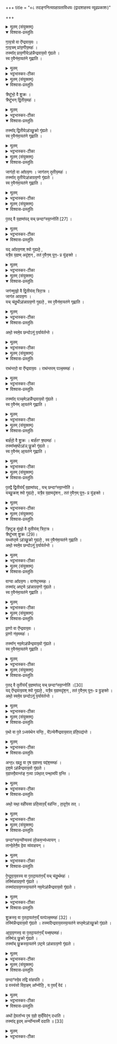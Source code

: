 +++
title = "०८ तदङ्गनित्यग्रहाग्रताविधयः (द्वादशाहस्य व्यूढप्रकाशः)"

+++

<details><summary>मूलम् (संयुक्तम्)</summary>

गा॒य॒त्रो वा ऐ᳚न्द्रवाय॒वो गा॑य॒त्रम्प्रा॑य॒णीय॒मह॒स्तस्मा᳚त्प्राय॒णीयेऽह॑न्नैन्द्रवाय॒वो गृ॑ह्यते॒ स्व ए॒वैन॑मा॒यत॑ने गृह्णाति॒
</details>

<details open><summary>विश्वास-प्रस्तुतिः</summary>

गा॒य॒त्रो वा ऐ᳚न्द्रवाय॒वः ।  
गा॒य॒त्रम् प्रा॑य॒णीय॒महः॑ ।  
तस्मा᳚त् प्राय॒णीयेऽह॑न्नैन्द्रवाय॒वो गृ॑ह्यते ।  
स्व ए॒वैन॑मा॒यत॑ने गृह्णाति ।  
</details>

<details><summary>मूलम्</summary>

गा॒य॒त्रो वा ऐ᳚न्द्रवाय॒वः ।  
गा॒य॒त्रम् प्रा॑य॒णीय॒महः॑ ।  
तस्मा᳚त् प्राय॒णीयेऽह॑न्नैन्द्रवाय॒वो गृ॑ह्यते ।  
स्व ए॒वैन॑मा॒यत॑ने गृह्णाति ।  
</details>

<details><summary>भट्टभास्कर-टीका</summary>

1अधुना द्वादशाहस्य नित्यग्रहाग्रताकॢप्तिः प्रदर्श्यते । तत्र द्विविधो द्वादशाहः - अव्यूढो व्यूढश्च तद्विकार इति । तत्र प्रथमो यथा - ऐन्द्रवायवाग्रौ प्रायणीयोदयनीयौ दशमं चाहः । अथेतरेषां नवानामैन्द्रवायवाग्रं प्रथममहः, अथ शुक्राग्रम्, अथाग्रयणाग्रम्, एवं विहित ... निका ... इति । अथ व्यूढो यथा - ऐन्द्रवायवाग्रौ प्रायणीयोदयनीयौ । अथेतरेषां दशानामैन्द्रवायवाग्रं प्रथममहः, अथ शुक्राग्रम्, अथ द्वे आग्रयाणाग्रे अथ ऐन्द्रवायवाग्रम्, अथ द्वे शुक्राग्रे, अथ आग्रयणाग्रम्, अथ द्वे ऐन्द्रवायवाग्रे इति । विवहनक्रमश्चैषामनुवाकान्ते दर्शयिष्यते ॥

आदौ तु व्यूढान्यहानि क्रमेण दर्शयति - गायत्रो वा इत्यादि ॥ ऐन्द्रवायवो ग्रहो गायत्रं गायत्रभक्तं, प्राथम्यात् । तथा प्रायणीयमहः प्राथम्यादेव गायत्रम् । तस्मात्प्रयणीये दशरात्रस्य प्रथमेऽहनि प्राथम्यादेव प्रायणीयव्यपदेशभाजित्वात्, द्वादशाहस्य द्वितीयेऽहनि । यद्वा - प्रथमस्यातिरात्रस्य प्रथमत्वात्प्रायणीयेऽहनि ऐन्द्रवायवो गृह्यते प्रथममिति भावः, अन्यथा वचनानर्थक्यात्, यत्र क्वचन ग्रहणस्य वचनमन्तरेणापि सिद्धत्वात् । एवं सर्वत्र द्रष्टव्यम् । प्रायणं प्रारम्भः, तत्र भवः प्रायणीयः । दिगादित्वाच्छः । यद्वा - प्रायणं स्वर्गगमनादिकर्म, तत्प्रयोजनमस्येति । अनुप्रवचनादित्वाच्छः । स्व एवायतने स्थाने एनं गृह्णाति गायत्रं गायत्रेण, गायत्रत्वात् द्वयोः ॥
</details>

<details><summary>मूलम् (संयुक्तम्)</summary>

त्रैष्टु॑भो॒ वै शु॒क्रस्त्रैष्टु॑भन्द्वि॒तीय॒मह॒स्तस्मा᳚द्द्वि॒तीयेऽह॑ञ्छु॒क्रो गृ॑ह्यते॒ स्व ए॒वैन॑मा॒यत॑ने गृह्णाति॒
</details>

<details open><summary>विश्वास-प्रस्तुतिः</summary>

त्रैष्टु॑भो॒ वै शु॒क्रः ।  
त्रैष्टु॑भन् द्वि॒तीय॒महः॑ ।  
</details>

<details><summary>मूलम्</summary>

त्रैष्टु॑भो॒ वै शु॒क्रः ।  
त्रैष्टु॑भन् द्वि॒तीय॒महः॑ ।  
</details>

<details><summary>भट्टभास्कर-टीका</summary>

2त्रैष्टुभः शुक्रः त्रिष्टुब्भक्तित्वात् । त्रैष्टुभं द्वितीयमहः, गायत्र्या अनन्तरत्वात् ।
</details>

<details open><summary>विश्वास-प्रस्तुतिः</summary>

तस्मा᳚द् द्वि॒तीयेऽह॑ञ्छु॒क्रो गृ॑ह्यते ।  
स्व ए॒वैन॑मा॒यत॑ने गृह्णाति ।  
</details>

<details><summary>मूलम्</summary>

तस्मा᳚द् द्वि॒तीयेऽह॑ञ्छु॒क्रो गृ॑ह्यते ।  
स्व ए॒वैन॑मा॒यत॑ने गृह्णाति ।  
</details>

<details><summary>भट्टभास्कर-टीका</summary>

तस्माद्वितीयेऽहनि दशरात्रस्य शुक्रः प्रथमं गृह्यते इति पूर्ववत् तद्द्रष्टव्यम् ॥
</details>

<details><summary>मूलम् (संयुक्तम्)</summary>

जाग॑तो॒ वा आ᳚ग्रय॒णो जाग॑तन्तृ॒तीय॒मह॒स्तस्मा᳚त्तृ॒तीयेऽह॑न्नाग्रय॒णो गृ॑ह्यते॒ स्व ए॒वैन॑मा॒यत॑ने गृह्णाति
</details>

<details open><summary>विश्वास-प्रस्तुतिः</summary>

जाग॑तो॒ वा आ᳚ग्रय॒णः । जाग॑तन् तृ॒तीय॒महः॑ ।  
तस्मा᳚त् तृ॒तीयेऽह॑न्नाग्रय॒णो गृ॑ह्यते ।  
स्व ए॒वैन॑मा॒यत॑ने गृह्णाति ।  
</details>

<details><summary>मूलम्</summary>

जाग॑तो॒ वा आ᳚ग्रय॒णः । जाग॑तन् तृ॒तीय॒महः॑ ।  
तस्मा᳚त् तृ॒तीयेऽह॑न्नाग्रय॒णो गृ॑ह्यते ।  
स्व ए॒वैन॑मा॒यत॑ने गृह्णाति ।  
</details>

<details><summary>भट्टभास्कर-टीका</summary>

3जागत आग्रयणः । उभयोस्तृतीयसवने साहचर्यात् तृतीयत्वसाम्यात् जागतं तृतीयमहः । तस्मादित्यादि । गतम् ॥
</details>

<details><summary>मूलम् (संयुक्तम्)</summary>

ए॒तद्वै [27]  
य॒ज्ञमा॑प॒द्यच्छन्दाꣳ॑स्या॒प्नोति॒ यदा᳚ग्रय॒णश्श्वो गृ॒ह्यते॒ यत्रै॒व य॒ज्ञमदृ॑श॒न्तत॑ ए॒वैन॒म्पुन॒ᳶ प्र यु॑ङ्क्ते॒
</details>

<details open><summary>विश्वास-प्रस्तुतिः</summary>

ए॒तद् वै य॒ज्ञमा॑पद् यच् छन्दाꣳ॑स्या॒प्नोति॑ [27] ।  
</details>

<details><summary>मूलम्</summary>

ए॒तद् वै य॒ज्ञमा॑पद् यच् छन्दाꣳ॑स्या॒प्नोति॑ [27] ।  
</details>

<details><summary>भट्टभास्कर-टीका</summary>

4एतद्वा इत्यादि ॥ एतदाग्रयणग्रहाग्रतावत्तृतीयमर्हज्ञं त्रिरात्रमापत् अवाप्नोत् । यस्माद्वा एतच्छन्दांसि जगत्यन्तानि सर्वाण्याप्नोति - छन्दस्समाप्तौ हि यागसमाप्तिः, तत्राग्रयणे यज्ञावाप्तिरभूदिति - ततश्चतुर्थेऽह्नि द्वितीयस्य यज्ञस्य प्रथमे आग्रयणं प्रथमं गृह्यते ।
</details>

<details open><summary>विश्वास-प्रस्तुतिः</summary>

यद् आ᳚ग्रय॒णश् श्वो गृ॒ह्यते॒ ,  
यत्रै॒व य॒ज्ञम् अदृ॑श॒न् , तत॑ ए॒वैन॒म् पुन॒ᳶ प्र यु॑ङ्क्ते ।  
</details>

<details><summary>मूलम्</summary>

यद् आ᳚ग्रय॒णश् श्वो गृ॒ह्यते॒ ,  
यत्रै॒व य॒ज्ञम् अदृ॑श॒न् , तत॑ ए॒वैन॒म् पुन॒ᳶ प्र यु॑ङ्क्ते ।  
</details>

<details><summary>भट्टभास्कर-टीका</summary>

यस्मादेवमाग्रयणः श्वो गृह्यते तद्यज्ञे यत्रादृशन् उदपादयत् छन्दांस्यपश्यन् तत एवाग्रयणादारभ्य एनं यज्ञं पुनः प्रयुङ्क्ते, आग्रयणाग्रता पुनरावर्तते इति यावत् । यज्ञदर्शनाधारत्वेन तस्य प्रशस्तत्वात् । दृशेर्लुङि इरित्त्वाच्च्लेरङादेशः, 'ऋदृशोऽङि गुणः' इति व्यत्ययेन न प्रवर्तते ॥
</details>

<details><summary>मूलम् (संयुक्तम्)</summary>

जग॑न्मुखो॒ वै द्वि॒तीय॑स्त्रिरा॒त्रो जाग॑त आग्रय॒णो यच्च॑तु॒र्थेऽह॑न्नाग्रय॒णो गृ॒ह्यते॒ स्व ए॒वैन॑मा॒यत॑ने गृह्णा॒त्यथो॒ स्वमे॒व छन्दोऽनु॑ प॒र्याव॑र्तन्ते॒
</details>

<details open><summary>विश्वास-प्रस्तुतिः</summary>

जग॑न्मुखो॒ वै द्वि॒तीय॑स् त्रिरा॒त्रः ।  
जाग॑त आग्रय॒णः ।  
यच् च॑तु॒र्थेऽह॑न्नाग्रय॒णो गृ॒ह्यते॒ , स्व ए॒वैन॑मा॒यत॑ने गृह्णाति ।  
</details>

<details><summary>मूलम्</summary>

जग॑न्मुखो॒ वै द्वि॒तीय॑स् त्रिरा॒त्रः ।  
जाग॑त आग्रय॒णः ।  
यच् च॑तु॒र्थेऽह॑न्नाग्रय॒णो गृ॒ह्यते॒ , स्व ए॒वैन॑मा॒यत॑ने गृह्णाति ।  
</details>

<details><summary>भट्टभास्कर-टीका</summary>

5जगन्मुख । इत्यादि ॥ जागतराथन्तरबार्हतत्वाद्द्वितीयः त्रिरात्रः जगन्मुखः । जगत्सामप्रधानत्वात् जागतत्वमाग्रयणस्योक्तम् । स्व एव जागते आयतने एनमाग्रयणं गृह्णाति ।
</details>

<details open><summary>विश्वास-प्रस्तुतिः</summary>

अथो॒ स्वमे॒व छन्दोऽनु॑ प॒र्याव॑र्तन्ते ।  
</details>

<details><summary>मूलम्</summary>

अथो॒ स्वमे॒व छन्दोऽनु॑ प॒र्याव॑र्तन्ते ।  
</details>

<details><summary>भट्टभास्कर-टीका</summary>

अथो अपि च स्वयमेव छन्दो जगतमिनुपर्यावर्तते द्वितीयत्रिरात्रसंवन्धीन्यहानि स्वेन छन्दसा अनुपर्यावर्तन्त इत्यर्थः । पूर्ववद्गतिनिघातसमासौ, तृतीयार्थे अनोः कर्मप्रवचनीयत्वम् । यद्वा - स्वयमेव पर्यावर्तन्ते ॥
</details>

<details><summary>मूलम् (संयुक्तम्)</summary>

राथ॑न्तरो॒ वा ऐ᳚न्द्रवाय॒वो राथ॑न्तरम्पञ्च॒ममह॒स्तस्मा᳚त्पञ्च॒मेऽहन्न्॑ [28]  
ऐ॒न्द्र॒वा॒य॒वो गृ॑ह्यते॒ स्व ए॒वैन॑मा॒यत॑ने गृह्णाति॒
</details>

<details open><summary>विश्वास-प्रस्तुतिः</summary>

राथ॑न्तरो॒ वा ऐ᳚न्द्रवाय॒वः । राथ॑न्तरम् पञ्च॒ममहः॑ ।  
</details>

<details><summary>मूलम्</summary>

राथ॑न्तरो॒ वा ऐ᳚न्द्रवाय॒वः । राथ॑न्तरम् पञ्च॒ममहः॑ ।  
</details>

<details><summary>भट्टभास्कर-टीका</summary>

6राथन्तरो वा ऐन्द्रवायवः, द्वयोरपि प्राथम्यात्, साहचर्या- च्च । राथन्तरं पञ्चममहः रथन्तरप्रधानत्वात् ।
</details>

<details open><summary>विश्वास-प्रस्तुतिः</summary>

तस्मा᳚त् पञ्च॒मेऽहन्नै॑न्द्रवाय॒वो गृ॑ह्यते ।  
स्व ए॒वैन॑म् आ॒यत॑ने गृह्णाति ।  
</details>

<details><summary>मूलम्</summary>

तस्मा᳚त् पञ्च॒मेऽहन्नै॑न्द्रवाय॒वो गृ॑ह्यते ।  
स्व ए॒वैन॑म् आ॒यत॑ने गृह्णाति ।  
</details>

<details><summary>भट्टभास्कर-टीका</summary>

तस्मादित्यादि । गतम् ॥ +++(विस्तृतव्याख्यानमन्यत्र मृग्यम्)+++
</details>

<details><summary>मूलम् (संयुक्तम्)</summary>

बार्ह॑तो॒ वै शु॒क्रो बार्ह॑तꣳ ष॒ष्ठमह॒स्तस्मा᳚थ्ष॒ष्ठेऽह॑ञ्छु॒क्रो गृ॑ह्यते॒ स्व ए॒वैन॑मा॒यत॑ने गृह्णाति
</details>

<details open><summary>विश्वास-प्रस्तुतिः</summary>

बार्ह॑तो॒ वै शु॒क्रः । बार्ह॑तꣳ ष॒ष्ठमहः॑ ।  
तस्मा᳚थ्ष॒ष्ठेऽह॑ञ् छु॒क्रो गृ॑ह्यते ।  
स्व ए॒वैन॑म् आ॒यत॑ने गृह्णाति ।  
</details>

<details><summary>मूलम्</summary>

बार्ह॑तो॒ वै शु॒क्रः । बार्ह॑तꣳ ष॒ष्ठमहः॑ ।  
तस्मा᳚थ्ष॒ष्ठेऽह॑ञ् छु॒क्रो गृ॑ह्यते ।  
स्व ए॒वैन॑म् आ॒यत॑ने गृह्णाति ।  
</details>

<details><summary>भट्टभास्कर-टीका</summary>

7बार्हतः शुक्रः, बृहद्भक्तित्वात् । बार्हतं षष्ठमहः, क्रमात् । तस्मादित्यादि । स्व एव बार्हते एनं गृह्णाति ॥
</details>

<details><summary>मूलम् (संयुक्तम्)</summary>

ए॒तद्वै द्वि॒तीय॑य्ँय॒ज्ञमा॑प॒द्यच्छन्दाꣳ॑स्या॒प्नोति॒ यच्छु॒क्रश्श्वो गृ॒ह्यते॒ यत्रै॒व य॒ज्ञमदृ॑श॒न्तत॑ ए॒वैन॒म्पुन॒ᳶ प्र यु॑ङ्क्ते
</details>

<details open><summary>विश्वास-प्रस्तुतिः</summary>

ए॒तद्वै द्वि॒तीय॑य्ँ य॒ज्ञमा॑पद् , यच् छन्दाꣳ॑स्या॒प्नोति॑ ।  
यच्छु॒क्रश् श्वो गृ॒ह्यते॒ ,
यत्रै॒व य॒ज्ञमदृ॑शन् , तत॑ ए॒वैन॒म् पुन॒ᳶ प्र यु॑ङ्क्ते ।  
</details>

<details><summary>मूलम्</summary>

ए॒तद्वै द्वि॒तीय॑य्ँ य॒ज्ञमा॑पद् , यच् छन्दाꣳ॑स्या॒प्नोति॑ ।  
यच्छु॒क्रश् श्वो गृ॒ह्यते॒ ,
यत्रै॒व य॒ज्ञमदृ॑शन् , तत॑ ए॒वैन॒म् पुन॒ᳶ प्र यु॑ङ्क्ते ।  
</details>

<details><summary>भट्टभास्कर-टीका</summary>

8एतद्वा इत्यादि ॥ द्वितीयं त्रिरात्रं यज्ञं शुक्राग्रतावत् अहरापत् छन्दांसि बृहत्यन्तानि । यच्छुक्र इत्यादि । गतम् ॥
</details>




<details><summary>मूलम् (संयुक्तम्)</summary>

त्रि॒ष्टुङ्मु॑खो॒ वै तृ॒तीय॑स्त्रिरा॒त्रस्त्रैष्टु॑भः [29]  
शु॒क्रो यथ्स॑प्त॒मेऽह॑ञ्छु॒क्रो गृ॒ह्यते॒ स्व ए॒वैन॑मा॒यत॑ने गृह्णा॒त्यथो॒ स्वमे॒व छन्दोऽनु॑ प॒र्याव॑र्तन्ते॒
</details>

<details open><summary>विश्वास-प्रस्तुतिः</summary>

त्रि॒ष्टुङ् मु॑खो॒ वै तृ॒तीय॑स् त्रिरा॒त्रः ।  
त्रैष्टु॑भश् शु॒क्रः (29)।  
यथ्स॑प्त॒मे ऽह॑ञ्छु॒क्रो गृ॒ह्यते॒ ,
स्व ए॒वैन॑मा॒यत॑ने गृह्णाति ।  
अथो॒ स्वमे॒व छन्दोऽनु॑ प॒र्याव॑र्तन्ते ।  
</details>

<details><summary>मूलम्</summary>

त्रि॒ष्टुङ् मु॑खो॒ वै तृ॒तीय॑स् त्रिरा॒त्रः ।  
त्रैष्टु॑भश् शु॒क्रः (29)।  
यथ्स॑प्त॒मे ऽह॑ञ्छु॒क्रो गृ॒ह्यते॒ ,
स्व ए॒वैन॑मा॒यत॑ने गृह्णाति ।  
अथो॒ स्वमे॒व छन्दोऽनु॑ प॒र्याव॑र्तन्ते ।  
</details>

<details><summary>भट्टभास्कर-टीका</summary>

9त्रिष्टुङ्मुख इति ॥ त्रिष्टुग्वाक्प्राणसंबन्धित्वात् तृतीयत्रिरात्र संबन्धिनामह्नाम् । त्रैष्टुभः शुक्रः, द्वितीयत्वाद्द्वयोः । यत्सप्तमेऽहन्नित्यादि । तृतीयं त्रिरात्रं यज्ञम् । छन्दांसीत्यादि । गतम् ॥
</details>

<details><summary>मूलम् (संयुक्तम्)</summary>

वाग्वा आ᳚ग्रय॒णो वाग॑ष्ट॒ममह॒स्तस्मा॑दष्ट॒मेऽह॑न्नाग्रय॒णो गृ॑ह्यते॒ स्व ए॒वैन॑मा॒यत॑ने गृह्णाति
</details>

<details open><summary>विश्वास-प्रस्तुतिः</summary>

वाग्वा आ᳚ग्रय॒णः। वाग॑ष्ट॒ममहः ।  
तस्मा॑द् अष्ट॒मे ऽह॑न्नाग्रय॒णो गृ॑ह्यते ।  
स्व ए॒वैन॑मा॒यत॑ने गृह्णाति ।  
</details>

<details><summary>मूलम्</summary>

वाग्वा आ᳚ग्रय॒णः। वाग॑ष्ट॒ममहः ।  
तस्मा॑द् अष्ट॒मे ऽह॑न्नाग्रय॒णो गृ॑ह्यते ।  
स्व ए॒वैन॑मा॒यत॑ने गृह्णाति ।  
</details>

<details><summary>भट्टभास्कर-टीका</summary>

10वाग्वा इति ॥ +++(व्याख्यानमन्यत्र मृग्यम्)+++
</details>

<details><summary>मूलम् (संयुक्तम्)</summary>

प्रा॒णो वा ऐ᳚न्द्रवाय॒वᳶ प्रा॒णो न॑व॒ममह॒स्तस्मा᳚न्नव॒मेऽह॑न्नैन्द्रवाय॒वो गृ॑ह्यते॒ स्व ए॒वैन॑मा॒यत॑ने गृह्णात्य्...
</details>

<details open><summary>विश्वास-प्रस्तुतिः</summary>

प्रा॒णो वा ऐ᳚न्द्रवाय॒वः ।  
प्रा॒णो न॑व॒ममहः॑ ।  

तस्मा᳚न् नव॒मेऽह॑न्नैन्द्रवाय॒वो गृ॑ह्यते ।  
स्व ए॒वैन॑मा॒यत॑ने गृह्णाति ।  
</details>

<details><summary>मूलम्</summary>

प्रा॒णो वा ऐ᳚न्द्रवाय॒वः ।  
प्रा॒णो न॑व॒ममहः॑ ।  

तस्मा᳚न् नव॒मेऽह॑न्नैन्द्रवाय॒वो गृ॑ह्यते ।  
स्व ए॒वैन॑मा॒यत॑ने गृह्णाति ।  
</details>

<details><summary>भट्टभास्कर-टीका</summary>

11प्राण ऐन्द्रवायवः, तत्संबन्धात्प्राणो नवममहः, नवमत्वान्वयात्, प्राणानां च नवत्वान्वयात् ॥
</details>

<details><summary>मूलम् (संयुक्तम्)</summary>

ए॒तत् [30]  
वै तृ॒तीय॑य्ँय॒ज्ञमा॑प॒द्यच्छन्दाꣳ॑स्या॒प्नोति॒ यदै᳚न्द्रवाय॒वश्श्वो गृ॒ह्यते॒ यत्रै॒व य॒ज्ञमदृ॑श॒न्तत॑ ए॒वैन॒म्पुन॒ᳶ प्र यु॒ङ्क्तेऽथो॒ स्वमे॒व छन्दोऽनु॑ प॒र्याव॑र्तन्ते
</details>

<details open><summary>विश्वास-प्रस्तुतिः</summary>

ए॒तद् वै तृ॒तीय॑य्ँ य॒ज्ञमा॑पद् यच् छन्दाꣳ॑स्या॒प्नोति॑ ।[30]  
यद् ऐ᳚न्द्रवाय॒वश् श्वो गृ॒ह्यते॒ , यत्रै॒व य॒ज्ञमदृ॑श॒न् ,
तत॑ ए॒वैन॒म् पुन॒ᳶ प्र यु॒ङ्क्ते ।  
अथो॒ स्वमे॒व छन्दोऽनु॑ प॒र्याव॑र्तन्ते ।  
</details>

<details><summary>मूलम्</summary>

ए॒तद् वै तृ॒तीय॑य्ँ य॒ज्ञमा॑पद् यच् छन्दाꣳ॑स्या॒प्नोति॑ ।[30]  
यद् ऐ᳚न्द्रवाय॒वश् श्वो गृ॒ह्यते॒ , यत्रै॒व य॒ज्ञमदृ॑श॒न् ,
तत॑ ए॒वैन॒म् पुन॒ᳶ प्र यु॒ङ्क्ते ।  
अथो॒ स्वमे॒व छन्दोऽनु॑ प॒र्याव॑र्तन्ते ।  
</details>

<details><summary>भट्टभास्कर-टीका</summary>

12एतद्वा इत्यादि ॥ तृतीयं त्रिरात्रम् । छन्दांसीत्यादि । गतम् ॥ +++(विस्तृतव्याख्यानमन्यत्र मृग्यम्)+++
</details>

<details><summary>मूलम् (संयुक्तम्)</summary>

प॒थो वा ए॒तेऽध्यप॑थेन यन्ति॒ ये᳚ऽन्येनै᳚न्द्रवाय॒वात् प्र॑ति॒पद्य॒न्तेऽन्त॒ᳵ खलु॒ वा ए॒ष य॒ज्ञस्य॒ यद्द॑श॒ममह॑र्दश॒मेऽह॑न्नैन्द्रवाय॒वो गृ॑ह्यते य॒ज्ञस्य॑ [31]  
ए॒वान्त॑ङ्ग॒त्वाप॑था॒त्पन्था॒मपि॑ य॒न्त्यथो॒ यथा॒ वही॑यसा प्रति॒सार॒व्ँवह॑न्ति ता॒दृगे॒व तच्...
</details>

<details open><summary>विश्वास-प्रस्तुतिः</summary>

प॒थो वा ए॒ते ऽध्यप॑थेन यन्ति॒ , ये᳚ऽन्येनै᳚न्द्रवाय॒वात् प्र॑ति॒पद्य॑न्ते ।  
</details>

<details><summary>मूलम्</summary>

प॒थो वा ए॒ते ऽध्यप॑थेन यन्ति॒ , ये᳚ऽन्येनै᳚न्द्रवाय॒वात् प्र॑ति॒पद्य॑न्ते ।  
</details>

<details><summary>भट्टभास्कर-टीका</summary>

13पथो वा इत्यादि ॥ एते खलु पथः मार्गादपेत्य अपथेन गच्छन्ति ये अन्येन ऐन्द्रवायवात् प्रतिपद्यन्ते, अस्य प्रकृतौ प्रज्ञातत्वात् ।
</details>

<details open><summary>विश्वास-प्रस्तुतिः</summary>

अन्त॒ᳵ खलु॒ वा ए॒ष य॒ज्ञस्य॒ यद्द॑श॒ममहः॑  ।  
द॒श॒मे ऽह॑न्नैन्द्रवाय॒वो गृ॑ह्यते ।  
य॒ज्ञस्यै॒वान्त॑ङ् ग॒त्वा ऽप॑था॒त् पन्था॒मपि॑ य॒न्ति ।  
</details>

<details><summary>मूलम्</summary>

अन्त॒ᳵ खलु॒ वा ए॒ष य॒ज्ञस्य॒ यद्द॑श॒ममहः॑  ।  
द॒श॒मे ऽह॑न्नैन्द्रवाय॒वो गृ॑ह्यते ।  
य॒ज्ञस्यै॒वान्त॑ङ् ग॒त्वा ऽप॑था॒त् पन्था॒मपि॑ य॒न्ति ।  
</details>

<details><summary>भट्टभास्कर-टीका</summary>

अन्त इत्यादि । यज्ञान्ते ऐन्द्रवायवान्वये यज्ञस्य सम्यक् निर्वृत्त्या अपथात् पन्थानमेव प्रतिपद्यन्ते । द्वितीयायामपि व्यत्ययेनात्वम् ।
</details>

<details open><summary>विश्वास-प्रस्तुतिः</summary>

अथो॒ यथा॒ वही॑यसा प्रति॒सार॒व्ँ वह॑न्ति ,
ता॒दृगे॒व तत् ।  
</details>

<details><summary>मूलम्</summary>

अथो॒ यथा॒ वही॑यसा प्रति॒सार॒व्ँ वह॑न्ति ,
ता॒दृगे॒व तत् ।  
</details>

<details><summary>भट्टभास्कर-टीका</summary>

अथो अपिच यथा वहीयसा वोढृतरणे अनडुहा प्रतिसारं वरिष्ठद्रव्यं वहन्ति तादृक् तद्दशमं वरिष्ठतमं वोढृतरेण ऐन्द्रवायवेन वहन्ति । वोढृशब्दात् 'तुश्छन्दसि' इतीयसुन्, 'तुरिष्ठेमेयस्सु' इति तृशब्दलोपः ॥
</details>

<details><summary>मूलम् (संयुक्तम्)</summary>

छन्दाꣳ॑स्य॒न्यो᳚न्यस्य॑ लो॒कम॒भ्य॑ध्याय॒न्तान्ये॒तेनै॒व दे॒वा व्य॑वाहयन्नैन्द्रवाय॒वस्य॒ वा ए॒तदा॒यत॑न॒य्ँयच्च॑तु॒र्थमह॒स्तस्मि॑न्नाग्रय॒णो गृ॑ह्यते॒ तस्मा॑दाग्रय॒णस्या॒यत॑ने नव॒मेऽह॑न्नैन्द्रवाय॒वो गृ॑ह्यते शु॒क्रस्य॒ वा ए॒तदा॒यत॑न॒य्ँयत्प॑ञ्च॒मम् [32]  
अह॒स्तस्मि॑न्नैन्द्रवाय॒वो गृ॑ह्यते॒ तस्मा॑दैन्द्रवाय॒वस्या॒यत॑ने सप्त॒मेऽह॑ञ्छु॒क्रो गृ॑ह्यत आग्रय॒णस्य॒ वा ए॒तदा॒यत॑न॒य्ँयथ्ष॒ष्ठमह॒स्तस्मि॑ञ्छु॒क्रो गृ॑ह्यते॒ तस्मा᳚च्छु॒क्रस्या॒यत॑नेऽष्ट॒मेऽह॑न्नाग्रय॒णो गृ॑ह्यते॒
</details>

<details open><summary>विश्वास-प्रस्तुतिः</summary>

छन्दाꣳ॑स्य॒न्यो᳚न्यस्य॑ लो॒कम॒भ्य॑ध्यायन् ।  
तान्ये॒तेनै॒व दे॒वा व्य॑वाहयन् ।  
</details>

<details><summary>मूलम्</summary>

छन्दाꣳ॑स्य॒न्यो᳚न्यस्य॑ लो॒कम॒भ्य॑ध्यायन् ।  
तान्ये॒तेनै॒व दे॒वा व्य॑वाहयन् ।  
</details>

<details><summary>भट्टभास्कर-टीका</summary>

14इदानीं तेषां विवहनक्रमं दर्शयति - छन्द्रांसीत्यादि ॥ अन्यः अन्यस्य लोकं स्थान अभ्यध्यायन् कथं नामेनं गछेमेति । कर्मव्यतिहारे सर्वनाम्नो द्वे भवतः । असमासपक्षे प्रथमैकवचनं च पूर्वपदस्य । अन्योन्यस्येत्यर्थः । तानि छन्दांसि देवाः एतेन वक्ष्यमाणेन क्रमेण व्यवाहयन् व्यत्यासेन प्रापयत् स्थानानि ।
</details>

<details open><summary>विश्वास-प्रस्तुतिः</summary>

ऐ॒न्द्र॒वा॒य॒वस्य वा ए॒तदा॒यत॑न॒य्ँ यच् च॑तु॒र्थमहः॑ ।  
तस्मि॑न्नाग्रय॒णो गृ॑ह्यते ।  
तस्मा॑दाग्रय॒णस्या॒यत॑ने नव॒मेऽह॑न्नैन्द्रवाय॒वो गृ॑ह्यते ।  
</details>

<details><summary>मूलम्</summary>

ऐ॒न्द्र॒वा॒य॒वस्य वा ए॒तदा॒यत॑न॒य्ँ यच् च॑तु॒र्थमहः॑ ।  
तस्मि॑न्नाग्रय॒णो गृ॑ह्यते ।  
तस्मा॑दाग्रय॒णस्या॒यत॑ने नव॒मेऽह॑न्नैन्द्रवाय॒वो गृ॑ह्यते ।  
</details>

<details><summary>भट्टभास्कर-टीका</summary>

कथमित्याह - ऐन्द्रवायवस्येत्यादि । ऐन्द्रवायवस्य चतुर्थमहः आयतनं स्थानं अव्यूढे ऐन्द्रवायवशुक्राग्रयणानां पुनःपुनः प्रवृत्तेः । तस्मिन् चतुर्थेऽहनि आग्रयणो गृह्यते । व्यूढे तच्च प्रदर्शितम् । तस्मात् स्वस्थानापहारिणः आग्रयणस्य स्थाने नवमे अहनि ऐन्द्रवायवो गृह्यते ।
</details>

<details open><summary>विश्वास-प्रस्तुतिः</summary>

शु॒क्रस्य॒ वा ए॒तदा॒यत॑न॒य्ँ यत्प॑ञ्च॒ममहः॑  [32]  ।  
तस्मि॑न्नैन्द्रवाय॒वो गृ॑ह्यते ।
तस्मा॑दैन्द्रवाय॒वस्या॒यत॑ने सप्त॒मेऽह॑ञ्छु॒क्रो गृ॑ह्यते ।  

आ॒ग्र॒य॒णस्य॒ वा ए॒तदा॒यत॑न॒य्ँ यथ्ष॒ष्ठमहः॑।  
तस्मि॑ञ् छु॒क्रो गृ॑ह्यते ।  
तस्मा᳚च् छु॒क्रस्या॒यत॑ने ऽष्ट॒मे ऽह॑न्नाग्रय॒णो गृ॑ह्यते ।  
</details>

<details><summary>मूलम्</summary>

शु॒क्रस्य॒ वा ए॒तदा॒यत॑न॒य्ँ यत्प॑ञ्च॒ममहः॑  [32]  ।  
तस्मि॑न्नैन्द्रवाय॒वो गृ॑ह्यते ।
तस्मा॑दैन्द्रवाय॒वस्या॒यत॑ने सप्त॒मेऽह॑ञ्छु॒क्रो गृ॑ह्यते ।  

आ॒ग्र॒य॒णस्य॒ वा ए॒तदा॒यत॑न॒य्ँ यथ्ष॒ष्ठमहः॑।  
तस्मि॑ञ् छु॒क्रो गृ॑ह्यते ।  
तस्मा᳚च् छु॒क्रस्या॒यत॑ने ऽष्ट॒मे ऽह॑न्नाग्रय॒णो गृ॑ह्यते ।  
</details>

<details><summary>भट्टभास्कर-टीका</summary>

एतेनैव शुक्रस्य वा एतदित्यादि व्याख्यातम् । तत्र प्रथमं शुक्रैन्द्रवायवयोः, तत आग्रयणशुक्रयोः ॥
</details>

<details><summary>मूलम् (संयुक्तम्)</summary>

छन्दाꣳ॑स्ये॒व तद्वि वा॑हयति॒ प्र वस्य॑सो विवा॒हमा᳚प्नोति॒ य ए॒वव्ँवेदाथो॑ दे॒वता᳚भ्य ए॒व य॒ज्ञे स॒व्ँविद॑न्दधाति॒ तस्मा॑दि॒दमन्यो᳚न्यस्मै॑ ददाति ॥ [33]  
</details>

<details open><summary>विश्वास-प्रस्तुतिः</summary>

छन्दाꣳ॑स्ये॒व तद्वि वा॑हयति ।  
प्र वस्य॑सो विवा॒हम् आ᳚प्नोति॒ , य ए॒वव्ँ वेद॑ ।  
</details>

<details><summary>मूलम्</summary>

छन्दाꣳ॑स्ये॒व तद्वि वा॑हयति ।  
प्र वस्य॑सो विवा॒हम् आ᳚प्नोति॒ , य ए॒वव्ँ वेद॑ ।  
</details>

<details><summary>भट्टभास्कर-टीका</summary>

15छन्दांस्येवेत्यादि ॥ तत् तथा कुर्वन् छन्दांस्येव विवाहयति परस्परेणाभिसंबन्धीनि करोति, तत्प्रधानत्वादह्नाम् । एवं छन्दसां विवहनस्य वेदिता वस्यसः प्रकृष्टात्कुलात् विवाहं प्राप्तोति दारिकां परिणयति । वसुमच्छब्दादीयसुनि 'विन्मतोर्लुक्' इति लुक् । टिलोपं छान्दसः प्रत्ययादेर्लोपः ।
</details>

<details open><summary>विश्वास-प्रस्तुतिः</summary>

अथो॑ दे॒वता᳚भ्य ए॒व य॒ज्ञे स॒व्ँविद॑न् दधाति ।  
तस्मा॑द् इ॒दम् अन्यो᳚न्यस्मै॑ ददाति ॥ [33]  
</details>

<details><summary>मूलम्</summary>

अथो॑ दे॒वता᳚भ्य ए॒व य॒ज्ञे स॒व्ँविद॑न् दधाति ।  
तस्मा॑द् इ॒दम् अन्यो᳚न्यस्मै॑ ददाति ॥ [33]  
</details>

<details><summary>भट्टभास्कर-टीका</summary>

अथो अपिच देवार्थं यज्ञे यज्ञनिर्वृत्तये संविदं दधाति संधारयति व्यूढं यज्ञं निर्वर्तयिष्यामीति । तस्मादिदं अनेन क्रमेण छन्दांसि अन्योन्यस्मै ददाति अन्यच्छन्दसः स्थानमन्यस्मै ददाति, अन्यदपि चान्यस्मै । पूर्ववद्द्विर्वचनादि । यद्वा - तस्मादन्यः पुरुषः अन्यस्मै अन्यगोत्राय स्वदारिकां करोति यस्मादेवं छन्दांसि अन्योन्यस्मै स्वस्थानं प्रादुरिति । इदमिति सामान्येन लोकप्रसिद्धिं दर्शयति । इदमेव विवहन प्रतिपादनं लिङ्गं समू[अव्यू]ढो व्यूढस्य प्रकृतिरिति । असत्यां हि तस्यां ऐन्द्रवायवस्य वा इत्याद्यघटमानं स्यात्, न हि कस्य चित् किञ्चित्स्थानं नियतं स्यात् ॥


इति सप्तमे द्वितीये अष्टमोऽनुवाकः ॥
</details>

